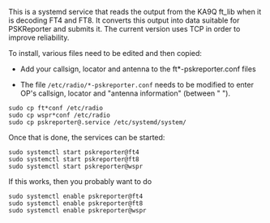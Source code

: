 This is a systemd service that reads the output from the KA9Q ft_lib when it is decoding FT4 and FT8. It converts this output
into data suitable for PSKReporter and submits it. The current version uses TCP in order to improve reliability.

To install, various files need to be edited and then copied:

* Add your callsign, locator and antenna to the ft\*-pskreporter.conf files

* The file `/etc/radio/*-pskreporter.conf` needs to be modified to enter OP's callsign, locator and "antenna information" (between " "). 

```
sudo cp ft*conf /etc/radio
sudo cp wspr*conf /etc/radio
sudo cp pskreporter@.service /etc/systemd/system/
```
Once that is done, the services can be started:

```
sudo systemctl start pskreporter@ft4 
sudo systemctl start pskreporter@ft8 
sudo systemctl start pskreporter@wspr 
```

If this works, then you probably want to do

```
sudo systemctl enable pskreporter@ft4 
sudo systemctl enable pskreporter@ft8 
sudo systemctl enable pskreporter@wspr 
```
